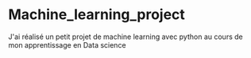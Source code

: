 # Machine_learning_project
J'ai réalisé un petit projet de machine learning avec python au cours de mon apprentissage en Data science
